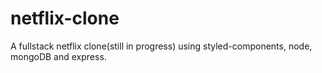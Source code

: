 # netflix-clone
A fullstack netflix clone(still in progress) using styled-components, node, mongoDB and express.


